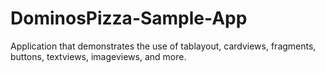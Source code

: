 # DominosPizza-Sample-App

Application that demonstrates the use of tablayout, cardviews, fragments, buttons, textviews, imageviews, and more.
